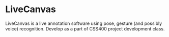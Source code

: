 # LiveCanvas
LiveCanvas is a live annotation software using pose, gesture (and possibly voice) recognition. Develop as a part of CSS400 project development class.